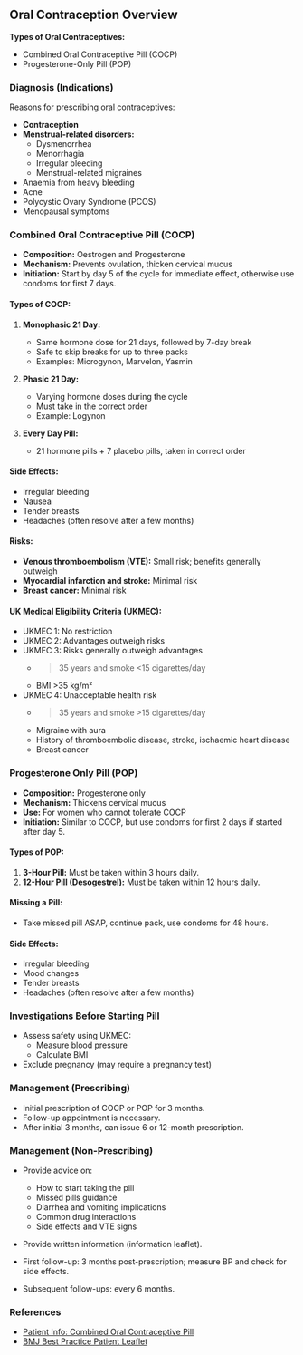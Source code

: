 ## Oral Contraception Overview

**Types of Oral Contraceptives:**
- Combined Oral Contraceptive Pill (COCP)
- Progesterone-Only Pill (POP)

### Diagnosis (Indications)

Reasons for prescribing oral contraceptives:
- **Contraception**
- **Menstrual-related disorders:**
  - Dysmenorrhea
  - Menorrhagia
  - Irregular bleeding
  - Menstrual-related migraines
- Anaemia from heavy bleeding
- Acne
- Polycystic Ovary Syndrome (PCOS)
- Menopausal symptoms

### Combined Oral Contraceptive Pill (COCP)

- **Composition:** Oestrogen and Progesterone
- **Mechanism:** Prevents ovulation, thicken cervical mucus
- **Initiation:** Start by day 5 of the cycle for immediate effect, otherwise use condoms for first 7 days.

#### Types of COCP:
1. **Monophasic 21 Day:**
   - Same hormone dose for 21 days, followed by 7-day break 
   - Safe to skip breaks for up to three packs
   - Examples: Microgynon, Marvelon, Yasmin

2. **Phasic 21 Day:**
   - Varying hormone doses during the cycle 
   - Must take in the correct order
   - Example: Logynon

3. **Every Day Pill:**
   - 21 hormone pills + 7 placebo pills, taken in correct order

#### Side Effects:
- Irregular bleeding
- Nausea
- Tender breasts
- Headaches (often resolve after a few months)

#### Risks:
- **Venous thromboembolism (VTE):** Small risk; benefits generally outweigh
- **Myocardial infarction and stroke:** Minimal risk
- **Breast cancer:** Minimal risk

#### UK Medical Eligibility Criteria (UKMEC):
- UKMEC 1: No restriction
- UKMEC 2: Advantages outweigh risks
- UKMEC 3: Risks generally outweigh advantages
  - >35 years and smoke <15 cigarettes/day
  - BMI >35 kg/m²
- UKMEC 4: Unacceptable health risk 
  - >35 years and smoke >15 cigarettes/day
  - Migraine with aura
  - History of thromboembolic disease, stroke, ischaemic heart disease
  - Breast cancer 

### Progesterone Only Pill (POP)

- **Composition:** Progesterone only
- **Mechanism:** Thickens cervical mucus
- **Use:** For women who cannot tolerate COCP
- **Initiation:** Similar to COCP, but use condoms for first 2 days if started after day 5.

#### Types of POP:
1. **3-Hour Pill:** Must be taken within 3 hours daily.
2. **12-Hour Pill (Desogestrel):** Must be taken within 12 hours daily.

#### Missing a Pill:
- Take missed pill ASAP, continue pack, use condoms for 48 hours.

#### Side Effects:
- Irregular bleeding
- Mood changes
- Tender breasts
- Headaches (often resolve after a few months)

### Investigations Before Starting Pill
- Assess safety using UKMEC:
  - Measure blood pressure
  - Calculate BMI
- Exclude pregnancy (may require a pregnancy test)

### Management (Prescribing)
- Initial prescription of COCP or POP for 3 months.
- Follow-up appointment is necessary.
- After initial 3 months, can issue 6 or 12-month prescription.

### Management (Non-Prescribing)
- Provide advice on:
  - How to start taking the pill
  - Missed pills guidance
  - Diarrhea and vomiting implications
  - Common drug interactions
  - Side effects and VTE signs

- Provide written information (information leaflet).
- First follow-up: 3 months post-prescription; measure BP and check for side effects.
- Subsequent follow-ups: every 6 months.

### References
- [Patient Info: Combined Oral Contraceptive Pill](https://patient.info/doctor/combined-oral-contraceptive-pill-first-prescription#nav-5)
- [BMJ Best Practice Patient Leaflet](https://bestpractice.bmj.com/patient-leaflets/en-gb/pdf/3000160.pdf)